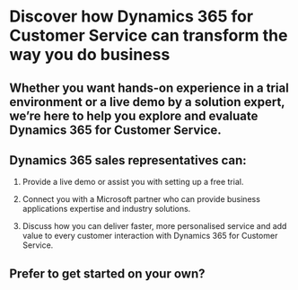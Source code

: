 # Discover how Dynamics 365 for Customer Service can transform the way you do business
## Whether you want hands-on experience in a trial environment or a live demo by a solution expert, we’re here to help you explore and evaluate Dynamics&nbsp;365 for Customer Service.

## Dynamics&nbsp;365 sales representatives can:
1. Provide a live demo or assist you with setting up a free trial.

1. Connect you with a Microsoft partner who can provide business applications expertise and industry solutions.

1. Discuss how you can deliver faster, more personalised service and add value to every customer interaction with Dynamics&nbsp;365 for Customer Service.

## Prefer to get started on your own?
